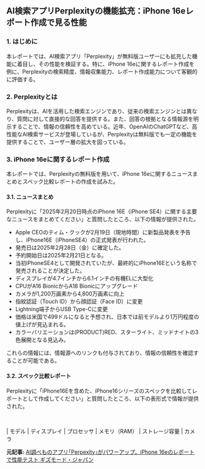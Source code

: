 ## AI検索アプリPerplexityの機能拡充：iPhone 16eレポート作成で見る性能

### 1. はじめに

本レポートでは、AI検索アプリ「Perplexity」が無料版ユーザーにも拡充した機能に着目し、その性能を検証する。特に、iPhone 16eに関するレポート作成を例に、Perplexityの検索精度、情報収集能力、レポート作成能力について客観的に評価する。

### 2. Perplexityとは

Perplexityは、AIを活用した検索エンジンであり、従来の検索エンジンとは異なり、質問に対して直接的な回答を提供する。また、回答の根拠となる情報源を明示することで、情報の信頼性を高めている。近年、OpenAIのChatGPTなど、高性能なAI検索サービスが登場しているが、Perplexityは無料版でも一定の機能を提供することで、ユーザー層の拡大を図っている。

### 3. iPhone 16eに関するレポート作成

本レポートでは、Perplexityの無料版を用いて、iPhone 16eに関するニュースまとめとスペック比較レポートの作成を試みた。

#### 3.1. ニュースまとめ

Perplexityに「2025年2月20日時点のiPhone 16E（iPhone SE4）に関する主要なニュースをまとめてください」と質問したところ、以下の情報が提供された。

* Apple CEOのティム・クックが2月19日（現地時間）に新製品発表を予告し、iPhone16E（iPhoneSE4）の正式発表が行われた。
* 発売日は2025年2月28日（金）に確定した。
* 予約開始日は2025年2月21日となる。
* 当初iPhoneSE4として開発されていたが、最終的にiPhone16Eという名称で発売されることが決定した。
* ディスプレイが4.7インチから6.1インチの有機ELに大型化
* CPUがA16 BionicからA18 Bionicにアップグレード
* カメラが1,200万画素から4,800万画素に向上
* 指紋認証（Touch ID）から顔認証（Face ID）に変更
* Lightning端子からUSB Type-Cに変更
* 価格は米国で499ドルになると予想され、日本では前モデルより1万円程度の値上げが見込まれる。
* カラーバリエーションは(PRODUCT)RED、スターライト、ミッドナイトの3色展開となる見込み。

これらの情報には、情報源へのリンクも付与されており、情報の信頼性を確認することが可能である。

#### 3.2. スペック比較レポート

Perplexityに「iPhone16Eを含めた、iPhone16シリーズのスペックを比較してレポートとして作成してください」と質問したところ、以下の表形式で情報が提供された。

<br>

| モデル | ディスプレイ | プロセッサ | メモリ（RAM） | ストレージ容量 | カメラ 

**元記事:** [AI調べものアプリ｢Perpexity｣がパワーアップ。iPhone 16eのレポートで性能テスト ギズモード・ジャパン](https://www.gizmodo.jp/2025/02/perpexity-deep-research.html)